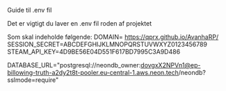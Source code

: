 Guide til .env fil

Det er vigtigt du laver en .env fil roden af projektet

Som skal indeholde følgende:
DOMAIN= https://qprx.github.io/AvanhaRP/
SESSION_SECRET=ABCDEFGHIJKLMNOPQRSTUVWXYZ0123456789
STEAM_API_KEY=4D9BE56E04D551F617BD7995C3A9D486




DATABASE_URL="postgresql://neondb_owner:dovgxX2NPVn1@ep-billowing-truth-a2dy2t8t-pooler.eu-central-1.aws.neon.tech/neondb?sslmode=require"
